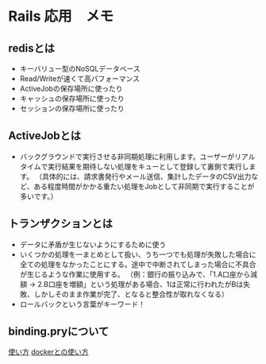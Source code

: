 # Rails 応用　メモ

## redisとは

* キーバリュー型のNoSQLデータベース
* Read/Writeが速くて高パフォーマンス
* ActiveJobの保存場所に使ったり
* キャッシュの保存場所に使ったり
* セッションの保存場所に使ったり

## ActiveJobとは

* バックグラウンドで実行させる非同期処理に利用します。ユーザーがリアルタイムで実行結果を期待しない処理をキューとして登録して裏側で実行します。
 （具体的には、請求書発行やメール送信、集計したデータのCSV出力など、ある程度時間がかかる重たい処理をJobとして非同期で実行することが多いです。）

## トランザクションとは
* データに矛盾が生じないようにするために使う
* いくつかの処理を一まとめとして扱い、うち一つでも処理が失敗した場合に全ての処理をなかったことにする。途中で中断されてしまった場合に不具合が生じるような作業に使用する。
 （例：銀行の振り込みで、「1.A口座から減額 → 2.B口座を増額」という処理がある場合、1は正常に行われたがBは失敗、しかしそのまま作業が完了、となると整合性が取れなくなる）
* ロールバックという言葉がキーワード！

## binding.pryについて
[使い方](https://ichigick.com/rails-pry-byebug/)
[dockerとの使い方](https://zenn.dev/naoki0722/articles/f84f9195348a23)

